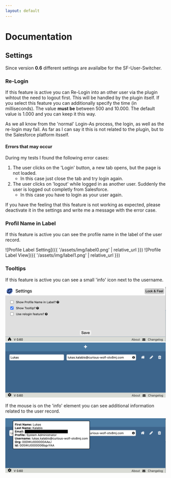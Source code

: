 ```yaml
---
layout: default
---
```


# Documentation

## Settings

Since version **0.6** different settings are availalbe for the SF-User-Switcher.

### <a name="relogin">Re-Login

If this feature is active you can Re-Login into an other user via the plugin wihtout the need to logout first. This will be handled by the plugin itself.
If you select this feature you can additionally specify the time (in milliseconds). The value **must be** between 500 and 10.000.
The default value is 1.000 and you can keep it this way.

As we all know from the 'normal' Login-As process, the login, as well as the re-login may fail. As far as I can say it this is not related to the plugin, but to the 
Salesforce platform itsself. 

#### Errors that may occur
During my tests I found the following error cases:
1. The user clicks on the 'Login' button, a new tab opens, but the page is not loaded.
    - In this case just close the tab and try login again.
2. The user clicks on 'logout' while logged in as another user. Suddenly the user is logged out completly from Salesforce.
    - In this case you have to login as your user again.

If you have the feeling that this feature is not working as expected, please deactivate it in the settings and write me a message with the error case.

### <a name="labels">Profil Name in Label

If this feature is active you can see the profile name in the label of the user record.

![Profile Label Setting]({{ '/assets/img/label0.png' | relative_url }})
![Profile Label View]({{ '/assets/img/label1.png' | relative_url }})

### <a name="tooltips">Tooltips

If this feature is active you can see a small 'info' icon next to the username.

![Tooltip Setting](../assets/img/tooltip0.png)
![Plugin View](../assets/img/tooltip1.png)

If the mouse is on the 'info' element you can see additional information related to the user record.

![Tooltip View](../assets/img/tooltip2.png)

